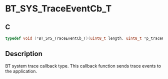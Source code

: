# BT_SYS_TraceEventCb_T

## C

```c
typedef void (*BT_SYS_TraceEventCb_T)(uint8_t length, uint8_t *p_tracePayload);
```

## Description

BT system trace callback type. This callback function sends trace events to the application.



